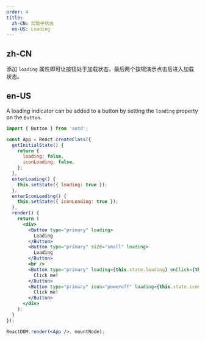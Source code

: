 ```yaml
---
order: 4
title:
  zh-CN: 加载中状态
  en-US: Loading
---
```


## zh-CN

添加 `loading` 属性即可让按钮处于加载状态，最后两个按钮演示点击后进入加载状态。

## en-US

A loading indicator can be added to a button by setting the `loading` property on the `Button`.

````jsx
import { Button } from 'antd';

const App = React.createClass({
  getInitialState() {
    return {
      loading: false,
      iconLoading: false,
    };
  },
  enterLoading() {
    this.setState({ loading: true });
  },
  enterIconLoading() {
    this.setState({ iconLoading: true });
  },
  render() {
    return (
      <div>
        <Button type="primary" loading>
          Loading
        </Button>
        <Button type="primary" size="small" loading>
          Loading
        </Button>
        <br />
        <Button type="primary" loading={this.state.loading} onClick={this.enterLoading}>
          Click me!
        </Button>
        <Button type="primary" icon="poweroff" loading={this.state.iconLoading} onClick={this.enterIconLoading}>
          Click me!
        </Button>
      </div>
    );
  }
});

ReactDOM.render(<App />, mountNode);
````
